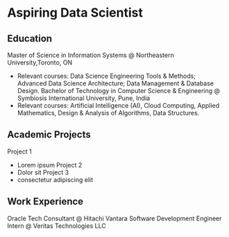 # Aspiring Data Scientist

## Education
Master of Science in Information Systems @ Northeastern University,Toronto, ON
- Relevant courses: Data Science Engineering Tools & Methods; Advanced Data Science Architecture; Data Management & Database Design.
Bachelor of Technology in Computer Science & Engineering @ Symbiosis International University, Pune, India
- Relevant courses: Artificial Intelligence (AI), Cloud Computing, Applied Mathematics, Design & Analysis of Algorithms, Data Structures.

## Academic Projects
Project 1
- Lorem ipsum
Project 2
- Dolor sit 
Project 3
- consectetur adipiscing elit

## Work Experience
Oracle Tech Consultant @ Hitachi Vantara
Software Development Engineer Intern @ Veritas Technologies LLC
